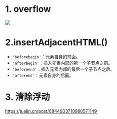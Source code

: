 # 1. overflow

![](E:\EPInterest\查缺补漏！\img\SharedScreenshot.jpg)

# 2.insertAdjacentHTML()

- `'beforebegin'`：元素自身的前面。
- `'afterbegin'`：插入元素内部的第一个子节点之前。
- `'beforeend'`：插入元素内部的最后一个子节点之后。
- `'afterend'`：元素自身的后面。

# 3. 清除浮动

https://juejin.cn/post/6844903710980571149

